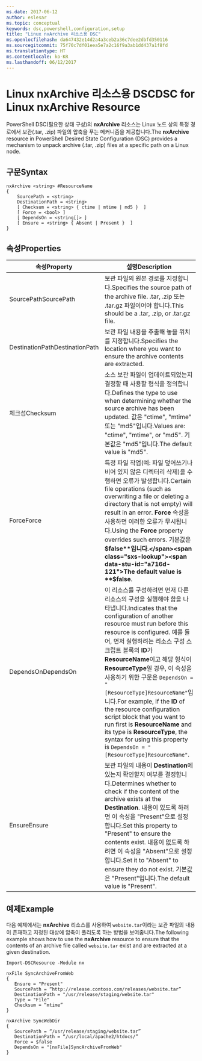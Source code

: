 ```yaml
---
ms.date: 2017-06-12
author: eslesar
ms.topic: conceptual
keywords: dsc,powershell,configuration,setup
title: "Linux nxArchive 리소스용 DSC"
ms.openlocfilehash: da647432e14d2a4a3ceb2a36c7dee2dbfd350116
ms.sourcegitcommit: 75f70c7df01eea5e7a2c16f9a3ab1dd437a1f8fd
ms.translationtype: HT
ms.contentlocale: ko-KR
ms.lasthandoff: 06/12/2017
---
```

# <a name="dsc-for-linux-nxarchive-resource"></a><span data-ttu-id="a716d-103">Linux nxArchive 리소스용 DSC</span><span class="sxs-lookup"><span data-stu-id="a716d-103">DSC for Linux nxArchive Resource</span></span>

<span data-ttu-id="a716d-104">PowerShell DSC(필요한 상태 구성)의 **nxArchive** 리소스는 Linux 노드 상의 특정 경로에서 보관(.tar, .zip) 파일의 압축을 푸는 메커니즘을 제공합니다.</span><span class="sxs-lookup"><span data-stu-id="a716d-104">The **nxArchive** resource in PowerShell Desired State Configuration (DSC) provides a mechanism to unpack archive (.tar, .zip) files at a specific path on a Linux node.</span></span>

## <a name="syntax"></a><span data-ttu-id="a716d-105">구문</span><span class="sxs-lookup"><span data-stu-id="a716d-105">Syntax</span></span>

```
nxArchive <string> #ResourceName
{
    SourcePath = <string>
    DestinationPath = <string>
    [ Checksum = <string> { ctime | mtime | md5 }  ]
    [ Force = <bool> ]
    [ DependsOn = <string[]> ]
    [ Ensure = <string> { Absent | Present }  ]
}
```

## <a name="properties"></a><span data-ttu-id="a716d-106">속성</span><span class="sxs-lookup"><span data-stu-id="a716d-106">Properties</span></span>

|  <span data-ttu-id="a716d-107">속성</span><span class="sxs-lookup"><span data-stu-id="a716d-107">Property</span></span> |  <span data-ttu-id="a716d-108">설명</span><span class="sxs-lookup"><span data-stu-id="a716d-108">Description</span></span> | 
|---|---|
| <span data-ttu-id="a716d-109">SourcePath</span><span class="sxs-lookup"><span data-stu-id="a716d-109">SourcePath</span></span>| <span data-ttu-id="a716d-110">보관 파일의 원본 경로를 지정합니다.</span><span class="sxs-lookup"><span data-stu-id="a716d-110">Specifies the source path of the archive file.</span></span> <span data-ttu-id="a716d-111">.tar, .zip 또는 .tar.gz 파일이어야 합니다.</span><span class="sxs-lookup"><span data-stu-id="a716d-111">This should be a .tar, .zip, or .tar.gz file.</span></span> | 
| <span data-ttu-id="a716d-112">DestinationPath</span><span class="sxs-lookup"><span data-stu-id="a716d-112">DestinationPath</span></span>| <span data-ttu-id="a716d-113">보관 파일 내용을 추출해 놓을 위치를 지정합니다.</span><span class="sxs-lookup"><span data-stu-id="a716d-113">Specifies the location where you want to ensure the archive contents are extracted.</span></span>| 
| <span data-ttu-id="a716d-114">체크섬</span><span class="sxs-lookup"><span data-stu-id="a716d-114">Checksum</span></span>| <span data-ttu-id="a716d-115">소스 보관 파일이 업데이트되었는지 결정할 때 사용할 형식을 정의합니다.</span><span class="sxs-lookup"><span data-stu-id="a716d-115">Defines the type to use when determining whether the source archive has been updated.</span></span> <span data-ttu-id="a716d-116">값은 "ctime", "mtime" 또는 "md5"입니다.</span><span class="sxs-lookup"><span data-stu-id="a716d-116">Values are: "ctime", "mtime", or "md5".</span></span> <span data-ttu-id="a716d-117">기본값은 "md5"입니다.</span><span class="sxs-lookup"><span data-stu-id="a716d-117">The default value is "md5".</span></span>| 
| <span data-ttu-id="a716d-118">Force</span><span class="sxs-lookup"><span data-stu-id="a716d-118">Force</span></span>| <span data-ttu-id="a716d-119">특정 파일 작업(예: 파일 덮어쓰기나 비어 있지 않은 디렉터리 삭제)을 수행하면 오류가 발생합니다.</span><span class="sxs-lookup"><span data-stu-id="a716d-119">Certain file operations (such as overwriting a file or deleting a directory that is not empty) will result in an error.</span></span> <span data-ttu-id="a716d-120">**Force** 속성을 사용하면 이러한 오류가 무시됩니다.</span><span class="sxs-lookup"><span data-stu-id="a716d-120">Using the **Force** property overrides such errors.</span></span> <span data-ttu-id="a716d-121">기본값은 **$false**입니다.</span><span class="sxs-lookup"><span data-stu-id="a716d-121">The default value is **$false**.</span></span>| 
| <span data-ttu-id="a716d-122">DependsOn</span><span class="sxs-lookup"><span data-stu-id="a716d-122">DependsOn</span></span> | <span data-ttu-id="a716d-123">이 리소스를 구성하려면 먼저 다른 리소스의 구성을 실행해야 함을 나타냅니다.</span><span class="sxs-lookup"><span data-stu-id="a716d-123">Indicates that the configuration of another resource must run before this resource is configured.</span></span> <span data-ttu-id="a716d-124">예를 들어, 먼저 실행하려는 리소스 구성 스크립트 블록의 **ID**가 **ResourceName**이고 해당 형식이 **ResourceType**일 경우, 이 속성을 사용하기 위한 구문은 `DependsOn = "[ResourceType]ResourceName"`입니다.</span><span class="sxs-lookup"><span data-stu-id="a716d-124">For example, if the **ID** of the resource configuration script block that you want to run first is **ResourceName** and its type is **ResourceType**, the syntax for using this property is `DependsOn = "[ResourceType]ResourceName"`.</span></span>| 
| <span data-ttu-id="a716d-125">Ensure</span><span class="sxs-lookup"><span data-stu-id="a716d-125">Ensure</span></span>| <span data-ttu-id="a716d-126">보관 파일의 내용이 **Destination**에 있는지 확인할지 여부를 결정합니다.</span><span class="sxs-lookup"><span data-stu-id="a716d-126">Determines whether to check if the content of the archive exists at the **Destination**.</span></span> <span data-ttu-id="a716d-127">내용이 있도록 하려면 이 속성을 "Present"으로 설정합니다.</span><span class="sxs-lookup"><span data-stu-id="a716d-127">Set this property to "Present" to ensure the contents exist.</span></span> <span data-ttu-id="a716d-128">내용이 없도록 하려면 이 속성을 "Absent"으로 설정합니다.</span><span class="sxs-lookup"><span data-stu-id="a716d-128">Set it to "Absent" to ensure they do not exist.</span></span> <span data-ttu-id="a716d-129">기본값은 "Present"입니다.</span><span class="sxs-lookup"><span data-stu-id="a716d-129">The default value is "Present".</span></span>| 

## <a name="example"></a><span data-ttu-id="a716d-130">예제</span><span class="sxs-lookup"><span data-stu-id="a716d-130">Example</span></span>

<span data-ttu-id="a716d-131">다음 예제에서는 **nxArchive** 리소스를 사용하여 `website.tar`이라는 보관 파일의 내용이 존재하고 지정된 대상에 압축이 풀리도록 하는 방법을 보여줍니다.</span><span class="sxs-lookup"><span data-stu-id="a716d-131">The following example shows how to use the **nxArchive** resource to ensure that the contents of an archive file called `website.tar` exist and are extracted at a given destination.</span></span>

```
Import-DSCResource -Module nx 

nxFile SyncArchiveFromWeb
{
   Ensure = "Present"
   SourcePath = “http://release.contoso.com/releases/website.tar”
   DestinationPath = "/usr/release/staging/website.tar"
   Type = "File"
   Checksum = “mtime”
}

nxArchive SyncWebDir
{
   SourcePath = “/usr/release/staging/website.tar”
   DestinationPath = “/usr/local/apache2/htdocs/”
   Force = $false
   DependsOn = "[nxFile]SyncArchiveFromWeb"
} 
```

